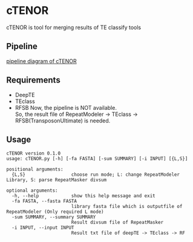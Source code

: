# cTENOR
cTENOR is tool for merging results of TE classify tools

## Pipeline
[pipeline diagram of cTENOR](cTENORdiagram.png)

## Requirements
- DeepTE
- TEclass
- RFSB
Now, the pipeline is NOT available.  
So, the result file of RepeatModeler -> TEclass -> RFSB(TransposonUltimate) is needed.

## Usage
```
cTENOR version 0.1.0
usage: cTENOR.py [-h] [-fa FASTA] [-sum SUMMARY] [-i INPUT] [{L,S}]

positional arguments:
  {L,S}                 choose run mode; L: change RepeatModeler Library, S: parse RepeatMasker divsum

optional arguments:
  -h, --help            show this help message and exit
  -fa FASTA, --fasta FASTA
                        library fasta file which is outputfile of RepeatModeler (Only required L mode)
  -sum SUMMARY, --summary SUMMARY
                        Result divsum file of RepeatMasker
  -i INPUT, --input INPUT
                        Result txt file of deepTE -> TEclass -> RF
```
